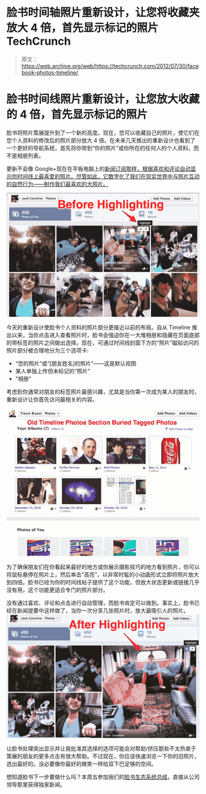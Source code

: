 # 脸书时间轴照片重新设计，让您将收藏夹放大 4 倍，首先显示标记的照片 TechCrunch

> 原文：<https://web.archive.org/web/https://techcrunch.com/2012/07/30/facebook-photos-timeline/>

# 脸书时间线照片重新设计，让您放大收藏的 4 倍，首先显示标记的照片

脸书将照片策展提升到了一个新的高度。现在，您可以收藏自己的照片，使它们在您个人资料的修改后的照片部分放大 4 倍。在未来几天推出的重新设计也看到了一个更好的导航系统，首先将你带到“你的照片”或你所在的任何人的个人资料，而不是相册列表。

更新不会像 Google+现在在平板电脑上的[新闻订阅那样，根据喜欢和评论自动显示你时间线上最喜爱的照片。尽管如此，它数字化了我们在现实世界中与照片互动的自然行为——制作我们最喜欢的大照片。](https://web.archive.org/web/20221006185415/https://beta.techcrunch.com/2012/07/10/google-plus-ipad/)

![](img/f40b98e7479bb7a436a3894df9db3fe6.png "Before Highlighting Done 2")

今天的重新设计使脸书个人资料的照片部分更接近以前的布局。自从 Timeline 推出以来，当你点击进入查看照片时，脸书会强迫你在一大堆相册和隐藏在页面底部的带标签的照片之间做出选择。现在，可通过时间线封面下方的“照片”磁贴访问的照片部分被合理地分为三个选项卡:

*   “您的照片”或“[朋友姓名]的照片”——这是默认视图
*   某人单独上传但未标记的“照片”
*   "相册"

考虑到你通常对朋友的标签照片最感兴趣，尤其是当你第一次成为某人的朋友时，重新设计让你首先访问最相关的内容。

![](img/d7b8edefb9e376bb4fae360fbe2ee0f1.png "Facebook Old Photos Design Done 2")

为了确保朋友们在你看起来最好的地方或你展示摄影技巧的地方看到照片，你可以将鼠标悬停在照片上，然后单击“高亮”，以非常时髦的小动画形式立即将照片放大到四倍。脸书已经为你的时间线帖子提供了这个功能，但放大状态更新或链接几乎没有用，这个功能更适合专门的照片部分。

没有通过喜欢、评论和点击进行自动管理，而脸书肯定可以做到。事实上，脸书已经在新闻提要中这样做了，当你一次分享几张照片时，放大最吸引人的照片。![](img/e712c7f1ebfc98c286973b2e4952f195.png "After Highlighting ")

让脸书处理突出显示并让我批准其选择的选项可能会对帮助/挤压那些不太热衷于策展的朋友的更多点击有很大帮助。不过现在，你应该快速浏览一下你的旧照片，选出最好的。没必要像你最好的微笑一样给双下巴足够的空间。

想知道脸书下一步要做什么吗？本周五参加我们的[脸书生态系统总结](https://web.archive.org/web/20221006185415/https://beta.techcrunch.com/events/crunchup-august-capital-party-2012/event-info/)，直接从公司领导那里获得独家新闻。